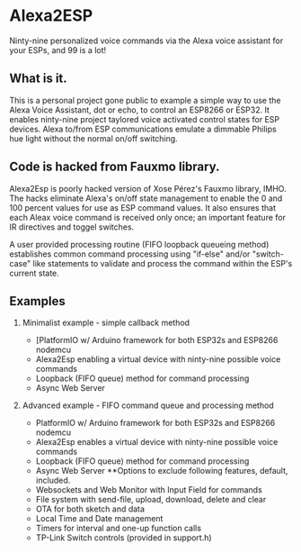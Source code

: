 # Alexa2ESP
 Ninty-nine personalized voice commands via the Alexa voice assistant for your ESPs, and 99 is a lot!

## What is it.
This is a personal project gone public to example a simple way to use the Alexa Voice Assistant, dot or echo, to control an ESP8266 or ESP32. It enables ninty-nine project taylored voice activated control states for ESP devices. Alexa to/from ESP communications emulate a dimmable Philips hue light without the normal on/off switching.

## Code is hacked from Fauxmo library.
Alexa2Esp is poorly hacked version of Xose Pérez's Fauxmo library, IMHO. The hacks eliminate Alexa's on/off state management to  enable the 0 and 100 percent values for use as ESP command values. It also ensures that each Aleax voice command is received only once; an important feature for IR directives and toggel switches.

A user provided processing routine (FIFO loopback queueing method) establishes common command processing using "if-else" and/or "switch-case" like statements to validate and process the command within the ESP's current state.

## Examples
  1. Minimalist example - simple callback method
     - [PlatformIO w/ Arduino framework for both ESP32s and ESP8266 nodemcu
     - Alexa2Esp enabling a virtual device with ninty-nine possible voice commands
     - Loopback (FIFO queue) method for command processing
     - Async Web Server

  2. Advanced example - FIFO command queue and processing method
     - PlatformIO w/ Arduino framework for both ESP32s and ESP8266 nodemcu
     - Alexa2Esp enables a virtual device with ninty-nine possible voice commands
     - Loopback (FIFO queue) method for command processing
     - Async Web Server
     **Options to exclude following features, default, included.
     - Websockets and Web Monitor with Input Field for commands
     - File system with send-file, upload, download, delete and clear
     - OTA for both sketch and data
     - Local Time and Date management
     - Timers for interval and one-up function calls
     - TP-Link Switch controls (provided in support.h)
